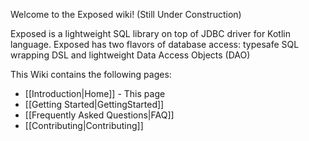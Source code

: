 Welcome to the Exposed wiki! (Still Under Construction)

Exposed is a lightweight SQL library on top of JDBC driver for Kotlin language. 
Exposed has two flavors of database access: typesafe SQL wrapping DSL and lightweight Data Access Objects (DAO)

This Wiki contains the following pages:

  * [[Introduction|Home]] - This page
  * [[Getting Started|GettingStarted]]
  * [[Frequently Asked Questions|FAQ]]
  * [[Contributing|Contributing]]
